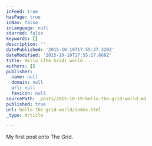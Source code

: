 ```yaml
---
inFeed: true
hasPage: true
inNav: false
inLanguage: null
starred: false
keywords: []
description: ''
datePublished: '2015-10-19T17:55:37.320Z'
dateModified: '2015-10-19T17:55:17.668Z'
title: Hello (The Grid) world...
authors: []
publisher:
  name: null
  domain: null
  url: null
  favicon: null
sourcePath: _posts/2015-10-19-hello-the-grid-world.md
published: true
url: hello-the-grid-world/index.html
_type: Article

---
```

My first post onto The Grid.